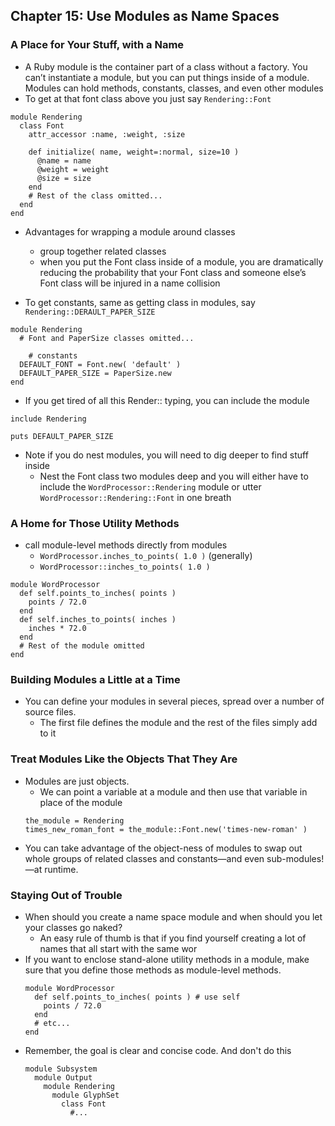 ## Chapter 15: Use Modules as Name Spaces

### A Place for Your Stuff, with a Name

- A Ruby module is the container part of a class without a factory. You can’t instantiate a module, but you can put things inside of a module. Modules can hold methods, constants, classes, and even other modules
- To get at that font class above you just say `Rendering::Font`
```
module Rendering
  class Font
    attr_accessor :name, :weight, :size
		
    def initialize( name, weight=:normal, size=10 )
      @name = name
      @weight = weight
      @size = size
    end
    # Rest of the class omitted...
  end
end
```

- Advantages for wrapping a module around classes
	- group together related classes
	- when you put the Font class inside of a module, you are dramatically reducing the probability that your Font class and someone else’s Font class will be injured in a name collision

- To get constants, same as getting class in modules, say `Rendering::DERAULT_PAPER_SIZE`
```
module Rendering
  # Font and PaperSize classes omitted...
	
	# constants
  DEFAULT_FONT = Font.new( 'default' )
  DEFAULT_PAPER_SIZE = PaperSize.new
end
```

- If you get tired of all this Render:: typing, you can include the module
```
include Rendering

puts DEFAULT_PAPER_SIZE
```

- Note if you do nest modules, you will need to dig deeper to find stuff inside
	- Nest the Font class two modules deep and you will either have to include the `WordProcessor::Rendering` module or utter `WordProcessor::Rendering::Font` in one breath

### A Home for Those Utility Methods

- call module-level methods directly from modules
	- `WordProcessor.inches_to_points( 1.0 )` (generally)
	- `WordProcessor::inches_to_points( 1.0 )`

```
module WordProcessor
  def self.points_to_inches( points )
    points / 72.0
  end
  def self.inches_to_points( inches )
    inches * 72.0
  end
  # Rest of the module omitted
end
```

### Building Modules a Little at a Time

- You can define your modules in several pieces, spread over a number of source files.
	- The first file defines the module and the rest of the files simply add to it

### Treat Modules Like the Objects That They Are

- Modules are just objects.
	- We can point a variable at a module and then use that variable in place of the module
	```
	the_module = Rendering
  times_new_roman_font = the_module::Font.new('times-new-roman' )
	```
- You can take advantage of the object-ness of modules to swap out whole groups of related classes and constants—and even sub-modules!—at runtime.

### Staying Out of Trouble

- When should you create a name space module and when should you let your classes go naked?
	- An easy rule of thumb is that if you find yourself creating a lot of names that all start with the same wor
- If you want to enclose stand-alone utility methods in a module, make sure that you define those methods as module-level methods.
	```
	module WordProcessor
	  def self.points_to_inches( points ) # use self
	    points / 72.0
	  end
	  # etc... 
	end
	```
- Remember, the goal is clear and concise code. And don't do this
	```
	module Subsystem
	  module Output
	    module Rendering
	      module GlyphSet
	        class Font
	          #...
	```